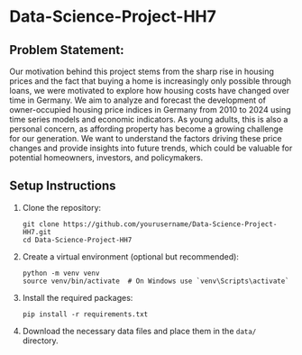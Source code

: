 # Data-Science-Project-HH7

## Problem Statement:
Our motivation behind this project stems from the sharp rise in housing prices and the fact that buying a home is increasingly only possible through loans, we were motivated to explore how housing costs have changed over time in Germany. We aim to analyze and forecast the development of owner-occupied housing price indices in Germany from 2010 to 2024 using time series models and economic indicators. As young adults, this is also a personal concern, as affording property has become a growing challenge for our generation.
We want to understand the factors driving these price changes and provide insights into future trends, which could be valuable for potential homeowners, investors, and policymakers.

## Setup Instructions

1. Clone the repository:
   ```
   git clone https://github.com/yourusername/Data-Science-Project-HH7.git
   cd Data-Science-Project-HH7
   ```

2. Create a virtual environment (optional but recommended):
   ```
   python -m venv venv
   source venv/bin/activate  # On Windows use `venv\Scripts\activate`
   ```

3. Install the required packages:
   ```
   pip install -r requirements.txt
   ```
4. Download the necessary data files and place them in the `data/` directory.
